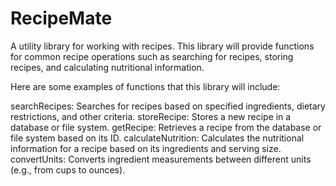 # RecipeMate
A utility library for working with recipes. This library will provide functions for common recipe operations such as searching for recipes, storing recipes, and calculating nutritional information.

Here are some examples of functions that this library will include:

searchRecipes: Searches for recipes based on specified ingredients, dietary restrictions, and other criteria.
storeRecipe: Stores a new recipe in a database or file system.
getRecipe: Retrieves a recipe from the database or file system based on its ID.
calculateNutrition: Calculates the nutritional information for a recipe based on its ingredients and serving size.
convertUnits: Converts ingredient measurements between different units (e.g., from cups to ounces).
